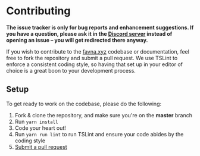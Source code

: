 # Contributing

**The issue tracker is only for bug reports and enhancement suggestions. If you have a question, please ask it in the [Discord server](https://favna.xyz/redirect/server) instead of opening an issue – you will get redirected there anyway.**

If you wish to contribute to the [favna.xyz](https://favna.xyz) codebase or documentation, feel free to fork the repository and submit a pull request. We use TSLint to enforce a consistent coding style, so having that set up in your editor of choice is a great boon to your development process.

## Setup
To get ready to work on the codebase, please do the following:

1. Fork & clone the repository, and make sure you're on the **master** branch
2. Run `yarn install`
3. Code your heart out!
4. Run `yarn run lint` to run TSLint and ensure your code abides by the coding style
5. [Submit a pull request](https://github.com/favna/homesite/compare)